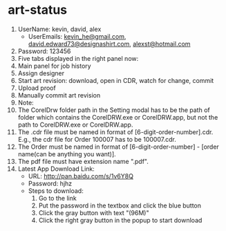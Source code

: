 # art-status
1. UserName: kevin, david, alex
	 * UserEmails: kevin_he@gmail.com, david.edward73@designashirt.com, alexst@hotmail.com
2. Password: 123456
3. Five tabs displayed in the right panel now: 
  1. Main panel for job history
  2. Assign designer
  3. Start art revision: download, open in CDR, watch for change, commit
  4. Upload proof
  5. Manually commit art revision
4. Note:
  1. The CorelDrw folder path in the Setting modal has to be the path of folder which contains the CorelDRW.exe or CorelDRW.app, but not the path to CorelDRW.exe or CorelDRW.app.
  2. The .cdr file must be named in format of [6-digit-order-number].cdr. E.g., the cdr file for Order 100007 has to be 100007.cdr. 
  3. The Order must be named in format of [6-digit-order-number] - [order name(can be anything you want)].
  4. The pdf file must have extension name ".pdf".
5. Latest App Download Link:
	* URL: http://pan.baidu.com/s/1v6Y8Q
	* Password: hjhz
	* Steps to download: 
	  1. Go to the link
	  2. Put the password in the textbox and click the blue button
	  3. Click the gray button with text "(96M)"
	  4. Click the right gray button in the popup to start download
